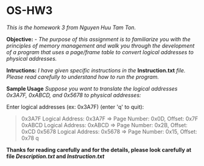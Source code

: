 # OS-HW3
_This is the homework 3 from Nguyen Huu Tam Ton._

**Objective:**
_- The purpose of this assignment is to familiarize you with the principles of memory management and walk you through the development of a program that uses a page/frame table to convert logical addresses to physical addresses._

**Intructions:**
_I have given specific instructions in the_ **Instruction.txt** _file. Please read carefully to understand how to run the program._

**Sample Usage**
_Suppose you want to translate the logical addresses 0x3A7F, 0xABCD, and 0x5678 to physical addresses:_

Enter logical addresses (ex: 0x3A7F) (enter 'q' to quit):
> 0x3A7F
Logical Address: 0x3A7F => Page Number: 0x0D, Offset: 0x7F
> 0xABCD
Logical Address: 0xABCD => Page Number: 0x2B, Offset: 0xCD
> 0x5678
Logical Address: 0x5678 => Page Number: 0x15, Offset: 0x78
> q

**Thanks for reading carefully and for the details, please look carefully at file _Description.txt_ and _Instruction.txt_**
